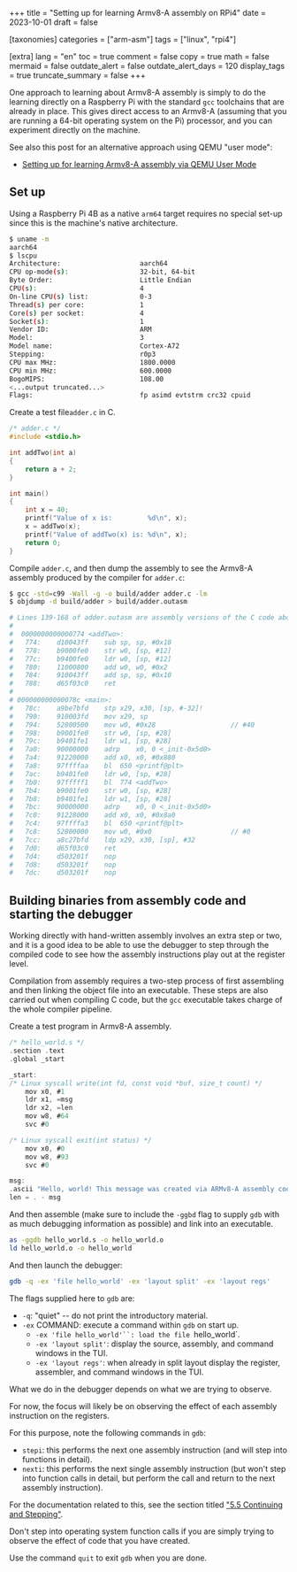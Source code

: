 +++
title = "Setting up for learning Armv8-A assembly on RPi4"
date = 2023-10-01
draft = false

[taxonomies]
categories = ["arm-asm"]
tags = ["linux", "rpi4"]

[extra]
lang = "en"
toc = true
comment = false
copy = true
math = false
mermaid = false
outdate_alert = false
outdate_alert_days = 120
display_tags = true
truncate_summary = false
+++

One approach to learning about Armv8-A assembly is simply to do the learning
directly on a Raspberry Pi with the standard `gcc` toolchains that are already
in place. This gives direct access to an Armv8-A (assuming that you are running
a 64-bit operating system on the Pi) processor, and you can experiment directly
on the machine.

See also this post for an alternative approach using QEMU "user mode":

- [Setting up for learning Armv8-A assembly via QEMU User Mode](/posts/set-up-for-armv8-asm-qemu-user/)

## Set up

Using a Raspberry Pi 4B as a native `arm64` target requires no special set-up
since this is the machine's native architecture.

```sh
$ uname -m
aarch64
$ lscpu
Architecture:                    aarch64
CPU op-mode(s):                  32-bit, 64-bit
Byte Order:                      Little Endian
CPU(s):                          4
On-line CPU(s) list:             0-3
Thread(s) per core:              1
Core(s) per socket:              4
Socket(s):                       1
Vendor ID:                       ARM
Model:                           3
Model name:                      Cortex-A72
Stepping:                        r0p3
CPU max MHz:                     1800.0000
CPU min MHz:                     600.0000
BogoMIPS:                        108.00
<...output truncated...>
Flags:                           fp asimd evtstrm crc32 cpuid
```

Create a test file`adder.c` in C.

```c
/* adder.c */
#include <stdio.h>

int addTwo(int a)
{
    return a + 2;
}

int main()
{
    int x = 40;
    printf("Value of x is:         %d\n", x);
    x = addTwo(x);
    printf("Value of addTwo(x) is: %d\n", x);
    return 0;
}
```

Compile `adder.c`, and then dump the assembly to see the Armv8-A assembly
produced by the compiler for `adder.c`:

```sh
$ gcc -std=c99 -Wall -g -o build/adder adder.c -lm
$ objdump -d build/adder > build/adder.outasm

# Lines 139-168 of adder.outasm are assembly versions of the C code above.
#
#  0000000000000774 <addTwo>:
#   774:	d10043ff 	sub	sp, sp, #0x10
#   778:	b9000fe0 	str	w0, [sp, #12]
#   77c:	b9400fe0 	ldr	w0, [sp, #12]
#   780:	11000800 	add	w0, w0, #0x2
#   784:	910043ff 	add	sp, sp, #0x10
#   788:	d65f03c0 	ret
#
# 000000000000078c <main>:
#   78c:	a9be7bfd 	stp	x29, x30, [sp, #-32]!
#   790:	910003fd 	mov	x29, sp
#   794:	52800500 	mov	w0, #0x28                  	// #40
#   798:	b9001fe0 	str	w0, [sp, #28]
#   79c:	b9401fe1 	ldr	w1, [sp, #28]
#   7a0:	90000000 	adrp	x0, 0 <_init-0x5d0>
#   7a4:	91220000 	add	x0, x0, #0x880
#   7a8:	97ffffaa 	bl	650 <printf@plt>
#   7ac:	b9401fe0 	ldr	w0, [sp, #28]
#   7b0:	97fffff1 	bl	774 <addTwo>
#   7b4:	b9001fe0 	str	w0, [sp, #28]
#   7b8:	b9401fe1 	ldr	w1, [sp, #28]
#   7bc:	90000000 	adrp	x0, 0 <_init-0x5d0>
#   7c0:	91228000 	add	x0, x0, #0x8a0
#   7c4:	97ffffa3 	bl	650 <printf@plt>
#   7c8:	52800000 	mov	w0, #0x0                   	// #0
#   7cc:	a8c27bfd 	ldp	x29, x30, [sp], #32
#   7d0:	d65f03c0 	ret
#   7d4:	d503201f 	nop
#   7d8:	d503201f 	nop
#   7dc:	d503201f 	nop
```

## Building binaries from assembly code and starting the debugger

Working directly with hand-written assembly involves an extra step or two, and
it is a good idea to be able to use the debugger to step through the compiled
code to see how the assembly instructions play out at the register level.

Compilation from assembly requires a two-step process of first assembling and
then linking the object file into an executable. These steps are also carried
out when compiling C code, but the `gcc` executable takes charge of the whole
compiler pipeline.

Create a test program in Armv8-A assembly.

```c
/* hello_world.s */
.section .text
.global _start

_start:
/* Linux syscall write(int fd, const void *buf, size_t count) */
    mov x0, #1     
    ldr x1, =msg 
    ldr x2, =len 
    mov w8, #64 
    svc #0

/* Linux syscall exit(int status) */
    mov x0, #0 
    mov w8, #93 
    svc #0

msg:
.ascii "Hello, world! This message was created via ARMv8-A assembly code.\n"
len = . - msg
```

And then assemble (make sure to include the `-ggbd` flag to supply `gdb` with 
as much debugging information as possible) and link into an executable.

```sh
as -ggdb hello_world.s -o hello_world.o
ld hello_world.o -o hello_world
```
And then launch the debugger:

```sh
gdb -q -ex 'file hello_world' -ex 'layout split' -ex 'layout regs'
```

The flags supplied here to `gdb` are:

- `-q`: "quiet" -- do not print the introductory material.
- `-ex` COMMAND: execute a command within `gdb` on start up.
  - `-ex 'file hello_world'``: load the file `hello_world`.
  - `-ex 'layout split'`: display the source, assembly, and command windows in
    the TUI.
  - `-ex 'layout regs'`: when already in split layout display the register,
    assembler, and command windows in the TUI.

What we do in the debugger depends on what we are trying to observe.

For now, the focus will likely be on observing the effect of each assembly
instruction on the registers.

For this purpose, note the following commands in `gdb`:

- `stepi`: this performs the next one assembly instruction (and will step into
  functions in detail).
- `nexti`: this performs the next single assembly instruction (but won't step
  into function calls in detail, but perform the call and return to the next
  assembly instruction).

For the documentation related to this, see the section titled
["5.5 Continuing and Stepping"](https://sourceware.org/gdb/onlinedocs/gdb/Continuing-and-Stepping.html).

Don't step into operating system function calls if you are simply trying to
observe the effect of code that you have created.

Use the command `quit` to exit `gdb` when you are done.


